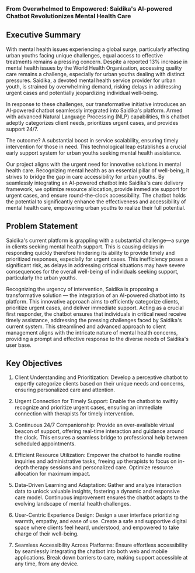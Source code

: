 ### From Overwhelmed to Empowered: Saidika's AI-powered Chatbot Revolutionizes Mental Health Care

## Executive Summary
With mental health issues experiencing a global surge, particularly affecting urban youths facing unique challenges, equal access to effective treatments remains a pressing concern. Despite a reported 13% increase in mental health issues by the World Health Organization, accessing quality care remains a challenge, especially for urban youths dealing with distinct pressures. Saidika, a devoted mental health service provider for urban youth, is strained by overwhelming demand, risking delays in addressing urgent cases and potentially jeopardizing individual well-being.

In response to these challenges, our transformative initiative introduces an AI-powered chatbot seamlessly integrated into Saidika's platform. Armed with advanced Natural Language Processing (NLP) capabilities, this chatbot adeptly categorizes client needs, prioritizes urgent cases, and provides support 24/7. 

The outcome? 
A substantial boost in service scalability, ensuring timely intervention for those in need. This technological leap establishes a crucial early support system for urban youths seeking mental health assistance.

Our project aligns with the urgent need for innovative solutions in mental health care. Recognizing mental health as an essential pillar of well-being, it strives to bridge the gap in care accessibility for urban youths. By seamlessly integrating an AI-powered chatbot into Saidika's care delivery framework, we optimize resource allocation, provide immediate support for urgent cases, and ensure round-the-clock accessibility. The chatbot holds the potential to significantly enhance the effectiveness and accessibility of mental health care, empowering urban youths to realize their full potential. 


## Problem Statement
Saidika's current platform is grappling with a substantial challenge—a surge in clients seeking mental health support. This is causing delays in responding quickly therefore hindering its ability to provide timely and prioritized responses, especially for urgent cases. This inefficiency poses a significant risk, as delays in addressing critical situations may have severe consequences for the overall well-being of individuals seeking support, particularly the urban youths.

Recognizing the urgency of intervention, Saidika is proposing a transformative solution — the integration of an AI-powered chatbot into its platform. This innovative approach aims to efficiently categorize clients, prioritize urgent cases, and deliver immediate support. Acting as a crucial first responder, the chatbot ensures that individuals in critical need receive timely assistance, addressing the pressing challenges faced by Saidika's current system. This streamlined and advanced approach to client management aligns with the intricate nature of mental health concerns, providing a prompt and effective response to the diverse needs of Saidika's user base.

## Key Objectives
1. Client Understanding and Prioritization:
Develop a perceptive chatbot to expertly categorize clients based on their unique needs and concerns, ensuring personalized care and attention.

2. Urgent Connection for Timely Support:
Enable the chatbot to swiftly recognize and prioritize urgent cases, ensuring an immediate connection with therapists for timely intervention.

3. Continuous 24/7 Companionship:
Provide an ever-available virtual beacon of support, offering real-time interaction and guidance around the clock. This ensures a seamless bridge to professional help between scheduled appointments.

4. Efficient Resource Utilization:
Empower the chatbot to handle routine inquiries and administrative tasks, freeing up therapists to focus on in-depth therapy sessions and personalized care. Optimize resource allocation for maximum impact.

5. Data-Driven Learning and Adaptation:
Gather and analyze interaction data to unlock valuable insights, fostering a dynamic and responsive care model. Continuous improvement ensures the chatbot adapts to the evolving landscape of mental health challenges.

6. User-Centric Experience Design:
Design a user interface prioritizing warmth, empathy, and ease of use. Create a safe and supportive digital space where clients feel heard, understood, and empowered to take charge of their well-being.

7. Seamless Accessibility Across Platforms:
Ensure effortless accessibility by seamlessly integrating the chatbot into both web and mobile applications. Break down barriers to care, making support accessible at any time, from any device.


